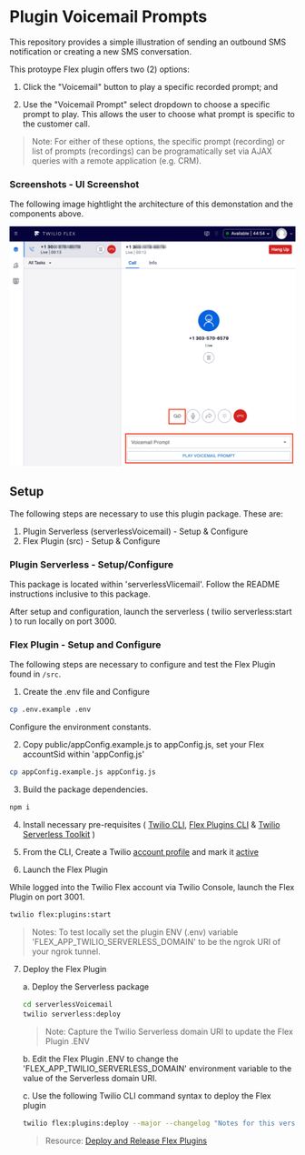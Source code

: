 # Plugin Voicemail Prompts

This repository provides a simple illustration of sending an outbound SMS notification or creating a new SMS conversation.

This protoype Flex plugin offers two (2) options:

1. Click the "Voicemail" button to play a specific recorded prompt; and

2. Use the "Voicemail Prompt" select dropdown to choose a specific prompt to play.  This allows the user to choose what prompt is specific to the customer call.

> Note: For either of these options, the specific prompt (recording) or list of prompts (recordings) can be programatically set via AJAX queries with a remote application (e.g. CRM).



### Screenshots - UI Screenshot

The following image hightlight the architecture of this demonstation and the components above.

![Demo](resources/images/screenshot_1.jpg)


## Setup

The following steps are necessary to use this plugin package.  These are:

1. Plugin Serverless (serverlessVoicemail) - Setup & Configure
2. Flex Plugin (src) - Setup & Configure


### Plugin Serverless - Setup/Configure
This package is located within 'serverlessVlicemail'. Follow the README instructions inclusive to this package.

After setup and configuration, launch the serverless ( twilio serverless:start ) to run locally on port 3000.


### Flex Plugin - Setup and Configure

The following steps are necessary to configure and test the Flex Plugin found in `/src`.

1. Create the .env file and Configure
```sh
cp .env.example .env
```
Configure the environment constants.

2. Copy public/appConfig.example.js to appConfig.js, set your Flex accountSid within 'appConfig.js'

```sh
cp appConfig.example.js appConfig.js
```

3. Build the package dependencies.

```sh
npm i
```

4. Install necessary pre-requisites ( [Twilio CLI](https://www.twilio.com/docs/twilio-cli/getting-started/install), [Flex Plugins CLI](https://www.twilio.com/docs/flex/developer/plugins/cli) & [Twilio Serverless Toolkit](https://www.twilio.com/docs/labs/serverless-toolkit) )

5. From the CLI, Create a Twilio [account profile](https://www.twilio.com/docs/twilio-cli/general-usage/profiles) and mark it [active](https://www.twilio.com/docs/twilio-cli/general-usage/profiles#set-an-active-profile)



6. Launch the Flex Plugin

While logged into the Twilio Flex account via Twilio Console, launch the Flex Plugin on port 3001.

```sh
twilio flex:plugins:start
```

> Notes:  To test locally set the plugin ENV (.env) variable 'FLEX_APP_TWILIO_SERVERLESS_DOMAIN' to be the ngrok URI of your ngrok tunnel.

7. Deploy the Flex Plugin

    a. Deploy the Serverless package 

    ```sh
    cd serverlessVoicemail
    twilio serverless:deploy
    ```

    > Note: Capture the Twilio Serverless domain URI to update the Flex Plugin .ENV 

    b. Edit the Flex Plugin .ENV to change the 'FLEX_APP_TWILIO_SERVERLESS_DOMAIN' environment variable to the value of the Serverless domain URI.

    c. Use the following Twilio CLI command syntax to deploy the Flex plugin

    ```sh
    twilio flex:plugins:deploy --major --changelog "Notes for this version" --description "Functionality of the plugin"
    ```

    > Resource: [Deploy and Release Flex Plugins](https://www.twilio.com/docs/flex/developer/plugins/cli/deploy-and-release)
